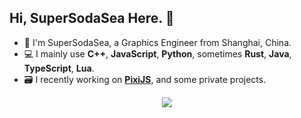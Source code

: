 ## Hi, SuperSodaSea Here. :cup_with_straw:

- :briefcase: I'm SuperSodaSea, a Graphics Engineer from Shanghai, China.
- :computer: I mainly use **C++**, **JavaScript**, **Python**, sometimes **Rust**, **Java**, **TypeScript**, **Lua**.
- :card_file_box: I recently working on [**PixiJS**](https://github.com/pixijs/pixijs), and some private projects.

<p align="center">
    <img src="https://github-readme-stats.vercel.app/api?username=SuperSodaSea&theme=transparent&show_icons=true&count_private=true&hide_border=true&hide_title=true&hide_rank=true)"/>
</p>
